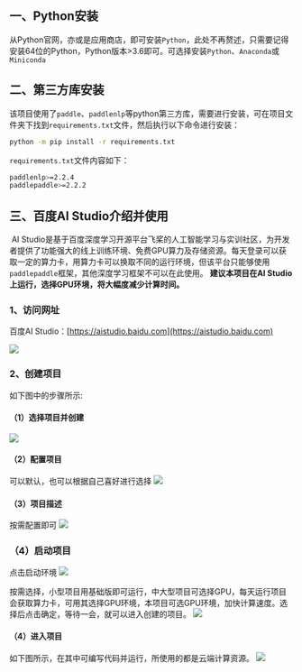 ## 一、Python安装
​       从Python官网，亦或是应用商店，即可安装`Python`，此处不再赘述，只需要记得安装64位的Python，Python版本>3.6即可。可选择安装`Python`、`Anaconda`或`Miniconda`

## 二、第三方库安装
​      该项目使用了`paddle`、`paddlenlp`等python第三方库，需要进行安装，可在项目文件夹下找到`requirements.txt`文件，然后执行以下命令进行安装：
```bash
python -m pip install -r requirements.txt
```

`requirements.txt`文件内容如下：
```bash
paddlenlp>=2.2.4
paddlepaddle>=2.2.2
```

## 三、百度AI Studio介绍并使用
​      AI Studio是基于百度深度学习开源平台飞桨的人工智能学习与实训社区，为开发者提供了功能强大的线上训练环境、免费GPU算力及存储资源。每天登录可以获取一定的算力卡，用算力卡可以换取不同的运行环境，但该平台只能够使用`paddlepaddle`框架，其他深度学习框架不可以在此使用。
**建议本项目在AI Studio上运行，选择GPU环境，将大幅度减少计算时间。**

### 1、访问网址

百度AI Studio：[https://aistudio.baidu.com](https://aistudio.baidu.com)

![](http://doc.xjfyt.top/markdown_img/Pasted%20image%2020220703093949.png)

### 2、创建项目
如下图中的步骤所示:

#### （1）选择项目并创建
![](http://doc.xjfyt.top/markdown_img/Pasted%20image%2020220703094248.png)

#### （2）配置项目
可以默认，也可以根据自己喜好进行选择
![](http://doc.xjfyt.top/markdown_img/Pasted%20image%2020220703094450.png)

#### （3）项目描述
按需配置即可
![](http://doc.xjfyt.top/markdown_img/Pasted%20image%2020220703094556.png)

### （4）启动项目
点击启动环境
![](http://doc.xjfyt.top/markdown_img/Pasted%20image%2020220703094720.png)

按需选择，小型项目用基础版即可运行，中大型项目可选择GPU，每天运行项目会获取算力卡，可用其选择GPU环境，本项目可选GPU环境，加快计算速度。选择后点击确定，等待一会，就可以进入创建的项目。
![](http://doc.xjfyt.top/markdown_img/Pasted%20image%2020220703094805.png)

#### （4）进入项目
如下图所示，在其中可编写代码并运行，所使用的都是云端计算资源。
![](http://doc.xjfyt.top/markdown_img/Pasted%20image%2020220703095332.png)